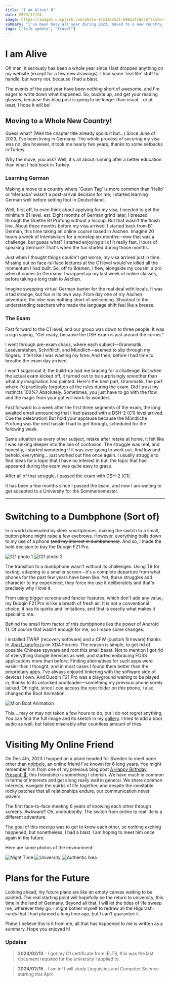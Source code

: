 ```yaml
---
title: "I am Alive! ⏳"
date: 2023/12/24
image: https://images.unsplash.com/photo-1553152531-b98a2fc8d3bf?auto=format&fit=crop&w=500&h=500&q=30
summary: "I've been busy all year during 2023, moved to a new country, met someone I never thought I would have the chance to and much more!"
tags: ["life update", "travel"]
---
```


# I am Alive

Oh man, it seriously has been a whole year since I last dropped anything on my website (except for a few new drawings). I had some 'real life' stuff to handle, but worry not, because I had a blast.

The events of the past year have been nothing short of awesome, and I'm eager to write down what happened. So, buckle up, and get your reading glasses, because this blog post is going to be longer than usual... or at least, I hope it will be!

## Moving to a Whole New Country!

Guess what? (Well the chapter title already spoils it but...) Since June of 2023, I've been living in Germany. The whole process of securing my visa was no joke however, it took me nearly two years, thanks to some setbacks in Turkey.

Why the move, you ask? Well, it's all about running after a better education than what I had back in Turkey.

### Learning German

Making a move to a country where 'Guten Tag' is more common than 'Hello' or 'Merhaba' wasn't a post-arrival decision for me; I started learning German well before setting foot in Deutschland.

Well, first off, to even think about applying for my visa, I needed to get the minimum B1 level. est. Eight months of German grind later, I breezed through the Goethe B1 Prüfung without a hiccup. But that wasn't the finish line. About three months before my visa arrived, I started back from B1 German, this time taking an online course based in Aachen. Imagine 20 hours a week of Intensivkurs for a nonstop six months—now that was a challenge, but guess what? I started enjoying all of it really fast. Hours of speaking German? That's when the fun started during those months.

Just when I thought things couldn't get worse, my visa arrived just in time. Missing out on face-to-face lectures at the C1 level would've killed all the momentum I had built. So, off to Bremen, I flew, alongside my cousin, a pro when it comes to Germany. I wrapped up my last week of online classes, before taking a long train to Aachen.

Imagine swapping virtual German banter for the real deal with locals. It was a tad strange, but fun in its own way. From day one of my Aachen adventure, the vibe was nothing short of welcoming. Shoutout to the understanding teachers who made the language shift feel like a breeze.

### The Exam

Fast forward to the C1 level, and our group was down to three people. It was a sign saying, "Get ready, because the DSH exam is just around the corner."

I went through pre-exam chaos, where each subject—Grammatik, Leseverstehen, Schriftlich, and Mündlich—seemed to slip through my fingers. It felt like I was wasting my time. And then, before I had time to breathe the exam day arrived.

I won't sugarcoat it; the build-up had me bracing for a challenge. But when the actual exam kicked off, it turned out to be surprisingly smoother than what my imagination had painted. Here's the best part, Grammatik, the part where I'd practically forgotten all the rules during the exam. Did I trust my instincts 100%? Absolutely. Sometimes, you just have to go with the flow and the magic from your gut will work its wonders.

Fast forward to a week after the first three segments of the exam, the long awaited email announcing that I had passed with a DSH-2 (C1) level arrived. Cue the celebration! But hold your applause because the Mündliche Prüfung was the next hassle I had to get through, scheduled for the following week.

Same situation as every other subject, retake after retake at home, it felt like I was sinking deeper into the sea of confusion. The struggle was real, and honestly, I started wondering if it was ever going to work out. And low and behold, everything... just worked out fine once again. I usually struggle to find ideas for a topic that I have no interest in but, the topic that had appeared during the exam was quite easy to grasp.

After all of that struggle, I passed the exam with DSH-2 (C1).

It has been a few months since I passed the exam, and now I am waiting to get accepted to a University for the Sommersemester.

---

# Switching to a Dumbphone (Sort of)

In a world dominated by sleek smartphones, making the switch to a small, button phone might raise a few eyebrows. However, everything boils down to my use of a phone ~~(and my interest in dumbphones)~~. And so, I made the bold decision to buy the Duoqin F21 Pro.

![f21 photo 1][qin-f21-pro-photo-1]
![f21 photo 2][qin-f21-pro-photo-2]

The transition to a dumbphone wasn't without its challenges. Using T9 for texting, adapting to a smaller screen—it's a complete departure from what phones for the past few years have been like. Yet, these struggles add character to my experience, they force me use it deliberately and that's precisely why I love it.

From using bigger screens and fancier features, which don't add any value, my Duoqin F21 Pro is like a breath of fresh air. It is not a conventional choice, it has its quirks and limitations, and that is exactly what makes it special to me.

Behind the small form factor of this dumbphone lies the power of Android 11. Of course that wasn't enough for me, so I made some changes.

I installed TWRP (recovery software) and a CFW (custom firmware) thanks to [Jbazt_katuforzs](https://xdaforums.com/t/guide-xiaomi-qin-f21-pro-custom-firmware-root-playstore-certified.4405615/) on XDA Forums. The reason is simple, to get rid of possible Chinese spyware and root this small beast. Not to mention I got rid of everything Google Services as well, and started embracing FOSS applications more than before. Finding alternatives for such apps were easier than I thought, and in most cases I found them better than the proprietary apps. I've always enjoyed tinkering with the software side of devices I own. And Duoqin F21 Pro was a playground waiting to be played in, thanks to its unlocked bootloader—something my previous phone sorely lacked. Oh right, since I can access the root folder on this phone, I also changed the Boot Animation.

![Mion Boot Animation][mion-bootanimation]

This... may or may not taken a few hours to do, but I do not regret anything. You can find the full image and its sketch in my [gallery](/gallery). I tried to add a boot audio as well, but failed miserably after countless amount of tries.

# Visiting My Online Friend

On Dec 4th, 2023 I hopped on a plane headed for Sweden to meet none other than [nobbele](https://nobbele.dev/), an online friend I've known for 6 long years. You might remember him from one of my previous blog post [A Happy Birthday Present! 🎂](/blog/2022-06-12), this friendship is something I cherish. We have much in common in terms of interests and get along really well in general. We share common interests, navigate the quirks of life together, and despite the inevitable rocky patches that all relationships endure, our communication never wavers.

The first face-to-face meeting 6 years of knowing each other through screens. Awkward? Oh, undoubtedly. The switch from online to real life is a different adventure.

The goal of this meetup was to get to know each other, so nothing exciting happened, but nonetheless, I had a blast. I am hoping to meet him once again in the future.

Here are some photos of the environment:

![Night Time][sweden-photo-3]
![University][sweden-photo-1]
![Authentic Ikea][sweden-photo-2]

# Plans for the Future

Looking ahead, my future plans are like an empty canvas waiting to be painted. The real starting point will hopefully be the return to university, this time in the land of Germany. Beyond all that, I will let the tides of life sweep me, wherever they go. I might bother myself to redraw all the Higurashi cards that I had planned a long time ago, but I can't guarantee it.

Phew, I believe this is it from me, all that has happened to me is written as a summary. Hope you enjoyed it!

### Updates

> **2024/02/13** - I got my C1 certificate from IELTS, this was the last document required for the university I applied to.

> **2024/02/15** - I am in! I will study Linguistics and Computer Science starting this April.

[sweden-photo-1]: https://i.imgur.com/PlMKQk8m.jpg
[sweden-photo-2]: https://i.imgur.com/Le7bjMwm.jpg
[sweden-photo-3]: https://i.imgur.com/BKtERIXm.jpg
[qin-f21-pro-photo-1]: https://i.imgur.com/HzCidTnm.jpg
[qin-f21-pro-photo-2]: https://i.imgur.com/c6RnkThm.jpg
[mion-bootanimation]: https://i.imgur.com/9wZ9xFe.gif
